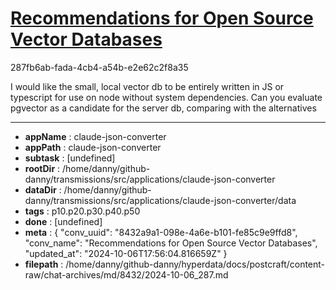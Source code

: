 # [Recommendations for Open Source Vector Databases](https://claude.ai/chat/8432a9a1-098e-4a6e-b101-fe85c9e9ffd8)

287fb6ab-fada-4cb4-a54b-e2e62c2f8a35

I would like the small, local vector db to be entirely written in JS or typescript for use on node without system dependencies. Can you evaluate pgvector as a candidate for the server db, comparing with the alternatives

---

* **appName** : claude-json-converter
* **appPath** : claude-json-converter
* **subtask** : [undefined]
* **rootDir** : /home/danny/github-danny/transmissions/src/applications/claude-json-converter
* **dataDir** : /home/danny/github-danny/transmissions/src/applications/claude-json-converter/data
* **tags** : p10.p20.p30.p40.p50
* **done** : [undefined]
* **meta** : {
  "conv_uuid": "8432a9a1-098e-4a6e-b101-fe85c9e9ffd8",
  "conv_name": "Recommendations for Open Source Vector Databases",
  "updated_at": "2024-10-06T17:56:04.816659Z"
}
* **filepath** : /home/danny/github-danny/hyperdata/docs/postcraft/content-raw/chat-archives/md/8432/2024-10-06_287.md